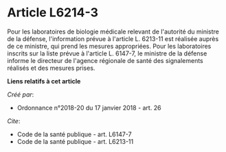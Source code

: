 # Article L6214-3

Pour les laboratoires de biologie médicale relevant de l'autorité du ministre de la défense, l'information prévue à l'article
L. 6213-11 est réalisée auprès de ce ministre, qui prend les mesures appropriées. Pour les laboratoires inscrits sur la liste
prévue à l'article L. 6147-7, le ministre de la défense informe le directeur de l'agence régionale de santé des signalements
réalisés et des mesures prises.

**Liens relatifs à cet article**

_Créé par_:

  - Ordonnance n°2018-20 du 17 janvier 2018 - art. 26

_Cite_:

  - Code de la santé publique - art. L6147-7
  - Code de la santé publique - art. L6213-11

